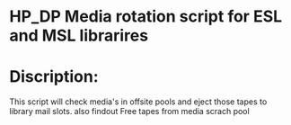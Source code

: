 # HP_DP Media rotation script for ESL and MSL librarires
# Discription:
This script will check media's in offsite pools and eject those tapes to library mail slots.
also findout Free tapes from media scrach pool



